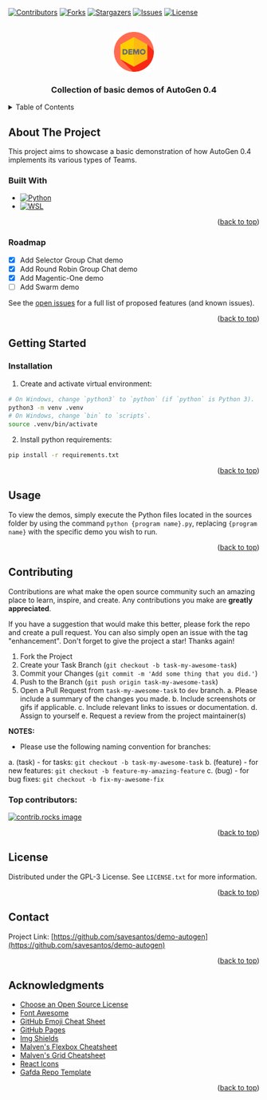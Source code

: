 <a id="readme-top"></a>

<!-- PROJECT SHIELDS -->
<!--
*** https://www.markdownguide.org/basic-syntax/#reference-style-links
-->
[![Contributors][contributors-shield]][contributors-url]
[![Forks][forks-shield]][forks-url]
[![Stargazers][stars-shield]][stars-url]
[![Issues][issues-shield]][issues-url]
[![License][license-shield]][license-url]

<!-- PROJECT LOGO -->
<br />
<div align="center">
  <a href="https://github.com/savesantos/demo-autogen">
    <img src="./resources/demo-logo.png" alt="Logo" width="80" height="80">
  </a>

  <h3 align="center">Collection of basic demos of AutoGen 0.4</h3>
</div>

<!-- TABLE OF CONTENTS -->
<details>
  <summary>Table of Contents</summary>
  <ol>
    <li>
      <a href="#about-the-project">About The Project</a>
      <ul>
        <li><a href="#built-with">Built With</a></li>
      </ul>
    </li>
    <li>
      <a href="#getting-started">Getting Started</a>
      <ul>
        <li><a href="#prerequisites">Prerequisites</a></li>
        <li><a href="#installation">Installation</a></li>
      </ul>
    </li>
    <li><a href="#usage">Usage</a></li>
    <li><a href="#roadmap">Roadmap</a></li>
    <li><a href="#contributing">Contributing</a></li>
    <li><a href="#license">License</a></li>
    <li><a href="#contact">Contact</a></li>
    <li><a href="#acknowledgments">Acknowledgments</a></li>
  </ol>
</details>

<!-- ABOUT THE PROJECT -->
## About The Project

This project aims to showcase a basic demonstration of how AutoGen 0.4 implements its various types of Teams.

### Built With

* [![Python][python-shield]][python-url]
* [![WSL][wsl-shield]][wsl-url]

<p align="right">(<a href="#readme-top">back to top</a>)</p>

<!-- ROADMAP -->
### Roadmap

- [x] Add Selector Group Chat demo
- [x] Add Round Robin Group Chat demo
- [x] Add Magentic-One demo
- [ ] Add Swarm demo

See the [open issues](https://github.com/savesantos/demo-autogen/issues) for a full list of proposed features (and known issues).

<p align="right">(<a href="#readme-top">back to top</a>)</p>

<!-- GETTING STARTED -->
## Getting Started

### Installation

1. Create and activate virtual environment:

```sh
# On Windows, change `python3` to `python` (if `python` is Python 3).
python3 -m venv .venv
# On Windows, change `bin` to `scripts`.
source .venv/bin/activate
```

2. Install python requirements:

```sh
pip install -r requirements.txt
```

<p align="right">(<a href="#readme-top">back to top</a>)</p>

<!-- USAGE EXAMPLES -->
## Usage

To view the demos, simply execute the Python files located in the sources folder by using the command ```python {program name}.py```, replacing `{program name}` with the specific demo you wish to run.

<p align="right">(<a href="#readme-top">back to top</a>)</p>

<!-- CONTRIBUTING -->
## Contributing

Contributions are what make the open source community such an amazing place to learn, inspire, and create. Any contributions you make are **greatly appreciated**.

If you have a suggestion that would make this better, please fork the repo and create a pull request. You can also simply open an issue with the tag "enhancement".
Don't forget to give the project a star! Thanks again!

1. Fork the Project
2. Create your Task Branch (`git checkout -b task-my-awesome-task`)
3. Commit your Changes (`git commit -m 'Add some thing that you did.'`)
4. Push to the Branch (`git push origin task-my-awesome-task`)
5. Open a Pull Request from `task-my-awesome-task` to `dev` branch.
    a. Please include a summary of the changes you made.
    b. Include screenshots or gifs if applicable.
    c. Include relevant links to issues or documentation.
    d. Assign to yourself
    e. Request a review from the project maintainer(s)

**NOTES:**

- Please use the following naming convention for branches:

a. (task) - for tasks: `git checkout -b task-my-awesome-task`
b. (feature) - for new features: `git checkout -b feature-my-amazing-feature`
c. (bug) - for bug fixes: `git checkout -b fix-my-awesome-fix`

### Top contributors:

<a href="https://github.com/savesantos/demo-autogen/graphs/contributors">
  <img src="https://contrib.rocks/image?repo=savesantos/demo-autogen" alt="contrib.rocks image" />
</a>

<p align="right">(<a href="#readme-top">back to top</a>)</p>

<!-- LICENSE -->
## License

Distributed under the GPL-3 License. See `LICENSE.txt` for more information.

<p align="right">(<a href="#readme-top">back to top</a>)</p>

<!-- CONTACT -->
## Contact

Project Link: [https://github.com/savesantos/demo-autogen](https://github.com/savesantos/demo-autogen)

<p align="right">(<a href="#readme-top">back to top</a>)</p>

<!-- ACKNOWLEDGMENTS -->
## Acknowledgments

* [Choose an Open Source License](https://choosealicense.com)
* [Font Awesome](https://fontawesome.com)
* [GitHub Emoji Cheat Sheet](https://www.webpagefx.com/tools/emoji-cheat-sheet)
* [GitHub Pages](https://pages.github.com)
* [Img Shields](https://shields.io)
* [Malven's Flexbox Cheatsheet](https://flexbox.malven.co/)
* [Malven's Grid Cheatsheet](https://grid.malven.co/)
* [React Icons](https://react-icons.github.io/react-icons/search)
* [Gafda Repo Template](https://github.com/gafda/example-repo)

<p align="right">(<a href="#readme-top">back to top</a>)</p>

<!-- MARKDOWN LINKS & IMAGES -->
<!-- https://www.markdownguide.org/basic-syntax/#reference-style-links -->
<!-- From own repo -->
[contributors-shield]: https://img.shields.io/github/contributors/savesantos/demo-autogen.svg?style=for-the-badge
[contributors-url]: https://github.com/savesantos/demo-autogen/graphs/contributors
[forks-shield]: https://img.shields.io/github/forks/savesantos/demo-autogen.svg?style=for-the-badge
[forks-url]: https://github.com/savesantos/demo-autogen/network/members
[issues-shield]: https://img.shields.io/github/issues/savesantos/demo-autogen.svg?style=for-the-badge
[issues-url]: https://github.com/savesantos/demo-autogen/issues
[license-shield]: https://img.shields.io/github/license/savesantos/demo-autogen.svg?style=for-the-badge
[license-url]: https://github.com/savesantos/demo-autogen/blob/master/LICENSE.txt
[stars-shield]: https://img.shields.io/github/stars/savesantos/demo-autogen.svg?style=for-the-badge
[stars-url]: https://github.com/savesantos/demo-autogen/stargazers
<!-- From repo images -->
[product-screenshot]: ./docs/images/screenshot.png
<!-- From badges -->
[python-shield]: https://img.shields.io/badge/python-3.10-blue?style=for-the-badge
[python-url]: https://www.python.org/
[wsl-shield]: https://img.shields.io/badge/WSL-4E9A06?style=for-the-badge&logo=linux&logoColor=white
[wsl-url]: https://ubuntu.com/desktop/wsl
